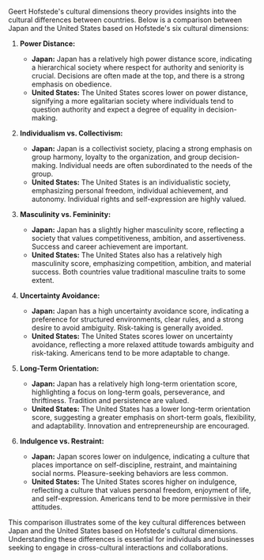 Geert Hofstede's cultural dimensions theory provides insights into the cultural differences between countries. Below is a comparison between Japan and the United States based on Hofstede's six cultural dimensions:

1. **Power Distance:**
   - **Japan:** Japan has a relatively high power distance score, indicating a hierarchical society where respect for authority and seniority is crucial. Decisions are often made at the top, and there is a strong emphasis on obedience.
   - **United States:** The United States scores lower on power distance, signifying a more egalitarian society where individuals tend to question authority and expect a degree of equality in decision-making.

2. **Individualism vs. Collectivism:**
   - **Japan:** Japan is a collectivist society, placing a strong emphasis on group harmony, loyalty to the organization, and group decision-making. Individual needs are often subordinated to the needs of the group.
   - **United States:** The United States is an individualistic society, emphasizing personal freedom, individual achievement, and autonomy. Individual rights and self-expression are highly valued.

3. **Masculinity vs. Femininity:**
   - **Japan:** Japan has a slightly higher masculinity score, reflecting a society that values competitiveness, ambition, and assertiveness. Success and career achievement are important.
   - **United States:** The United States also has a relatively high masculinity score, emphasizing competition, ambition, and material success. Both countries value traditional masculine traits to some extent.

4. **Uncertainty Avoidance:**
   - **Japan:** Japan has a high uncertainty avoidance score, indicating a preference for structured environments, clear rules, and a strong desire to avoid ambiguity. Risk-taking is generally avoided.
   - **United States:** The United States scores lower on uncertainty avoidance, reflecting a more relaxed attitude towards ambiguity and risk-taking. Americans tend to be more adaptable to change.

5. **Long-Term Orientation:**
   - **Japan:** Japan has a relatively high long-term orientation score, highlighting a focus on long-term goals, perseverance, and thriftiness. Tradition and persistence are valued.
   - **United States:** The United States has a lower long-term orientation score, suggesting a greater emphasis on short-term goals, flexibility, and adaptability. Innovation and entrepreneurship are encouraged.

6. **Indulgence vs. Restraint:**
   - **Japan:** Japan scores lower on indulgence, indicating a culture that places importance on self-discipline, restraint, and maintaining social norms. Pleasure-seeking behaviors are less common.
   - **United States:** The United States scores higher on indulgence, reflecting a culture that values personal freedom, enjoyment of life, and self-expression. Americans tend to be more permissive in their attitudes.

This comparison illustrates some of the key cultural differences between Japan and the United States based on Hofstede's cultural dimensions. Understanding these differences is essential for individuals and businesses seeking to engage in cross-cultural interactions and collaborations.